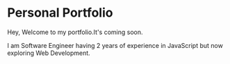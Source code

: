 # Personal Portfolio

Hey, Welcome to my portfolio.It's coming soon.

I am Software Engineer having 2 years of experience in JavaScript but now exploring Web Development.
